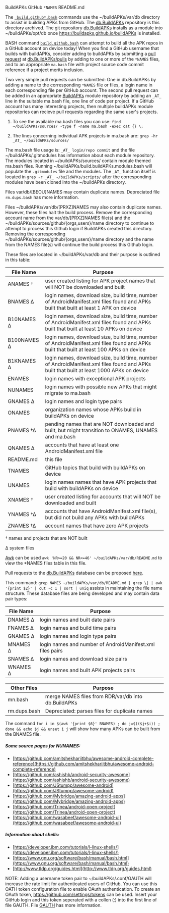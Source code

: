 BuildAPKs GitHub ` *NAMES ` README.md

The [` build.github*.bash`](https://buildapks.github.io/buildAPKs.github/) commands use the ~/buildAPKs/var/db directory to assist in building APKs from GitHub.  The [db.BuildAPKs](https://github.com/BuildAPKs/db.BuildAPKs/) repository is this directory archived.  The git repository [db.BuildAPKs](https://github.com/BuildAPKs/db.BuildAPKs/) installs as a module into ~/buildAPKs/opt/db once https://buildapks.github.io/buildAPKs is installed.

BASH command [` build.github.bash `](https://raw.githubusercontent.com/BuildAPKs/buildAPKs.github/master/build.github.bash) can attempt to build all the APK repos in a GitHub account on device today!  When you find a GitHub username that builds with buildAPKs, consider adding to buildAPKs by submitting a [pull request](https://help.github.com/en/github/collaborating-with-issues-and-pull-requests/creating-a-pull-request) at [db.BuildAPKs/pulls](https://github.com/BuildAPKs/db.BuildAPKs/pulls) by adding to one or more of the ` *NAMES ` files, and to an appropriate ` ma.bash ` file with project source code commit reference if a project merits inclusion.

Two very simple pull requests can be submitted:  One in db.BuildAPKs by adding a name to the corresponding ` *NAMES ` file or files, a login name in each corresponding file per GitHub account.  The second pull request can be added in an appropriate [BuildAPKs](https://github.com/BuildAPKs) module repository by adding an `_AT_` line in the suitable ma.bash file, one line of code per project.  If a GitHub account has many interesting projects, then multiple buildAPKs module repositories can recieve pull requests regarding the same user's projects.    

1) To see the available ma.bash files you can use: 
`find ~/buildAPKs/sources/ -type f -name ma.bash -exec cat {} \;`

2) The lines concerning individual APK projects in ma.bash are: 
`grep -hr _AT_ ~/buildAPKs/sources/`

The ma.bash file usage is: `_AT_ login/repo commit` and the file ~/buildAPKs/.gitmodules has information about each module repository.  The modules located in ~/buildAPKs/sources/ contain module themed ma.bash files.  Running ~/buildAPKs/build.buildAPKs.modules.bash will populate the ` .gitmodules ` file and the modules.  The `_AT_` function itself is located in `grep -r _AT_ ~/buildAPKs/scripts/` after the corresponding modules have been cloned into the ~/buildAPKs directory.

Files var/db/[BEOU]NAMES may contain duplicate names.  Depreciated file ` rm.dups.bash ` has more information.  

Files ~/buildAPKs/var/db/[PRXZ]NAMES may also contain duplicate names. However, these files halt the build process.  Remove the corresponding account name from the var/db/[PRXZ]NAMES file(s) and the ~/buildAPKs/sources/github/{orgs,users}/name directory to continue to attempt to process this Github login if BuildAPKs created this directory.  Removing the corresponding ~/buildAPKs/sources/github/{orgs,users}/name directory and the name from the NAMES file(s) will continue the build process this Github login.

These files are located in ~/buildAPKs/var/db and their purpose is outlined in this table:

| File Name    | Purpose    |
| ------------ | ---------  |
| ANAMES †     | user created listing for APK project names that will NOT be downloaded and built |
| BNAMES ∆     | login names, download size, build time, number of AndroidManifest.xml files found and APKs built that built at least 1 APK on device |
| B10NAMES ∆   | login names, download size, build time, number of AndroidManifest.xml files found and APKs built that built at least 10 APKs on device |
| B100NAMES ∆  | login names, download size, build time, number of AndroidManifest.xml files found and APKs built that built at least 100 APKs on device |
| B1KNAMES ∆   | login names, download size, build time, number of AndroidManifest.xml files found and APKs built that built at least 1000 APKs on device |
| ENAMES       | login names with exceptional APK projects |
| NUNAMES      | login names with possible new APKs that might migrate to ma.bash |
| GNAMES ∆     | login names and login type pairs |
| ONAMES       | organization names whose APKs build in buildAPKs on device |
| PNAMES †∆    | pending names that are NOT downloaded and built, but might transition to ONAMES, UNAMES and ma.bash |
| QNAMES ∆     | accounts that have at least one AndroidManifest.xml file |
| README.md    | this file |
| TNAMES       | GitHub topics that build with buildAPKs on device |
| UNAMES       | login names names that have APK projects that build with buildAPKs on device |
| XNAMES †     | user created listing for accounts that will NOT be downloaded and built |
| YNAMES †∆    | accounts that have AndroidManifest.xml file(s), but did not build any APKs with buildAPKs |
| ZNAMES †∆    | account names that have zero APK projects |

† names and projects that are NOT built

∆ system files

[Awk](https://www.gnu.org/software/gawk/manual/) can be used ` awk 'NR>=20 && NR<=46' ~/buildAPKs/var/db/README.md ` to view the \*NAMES files table in this file.  

Pull requests to the [db.BuildAPKs](https://github.com/BuildAPKs/db.BuildAPKs/) database can be proposed [here](https://github.com/BuildAPKs/db.BuildAPKs/pulls).

This command: ` grep NAMES ~/buildAPKs/var/db/README.md | grep \| | awk '{print $2}' | cut -c 1 | sort | uniq ` assists in maintaining the file name structure.  These database files are being developed and may contain data pair types:

| File Name    | Purpose    |
| ------------ | ---------  |
| DNAMES ∆     | login names and built date pairs |
| FNAMES ∆     | login names and build time pairs |
| GNAMES ∆     | login names and login type pairs |
| MNAMES ∆     | login names and number of AndroidManifest.xml files pairs |
| SNAMES ∆     | login names and download size pairs |
| WNAMES ∆     | login names and built APK projects pairs |

| Other Files  | Purpose    |
| ------------ | ---------  |
| mn.bash      | merge NAMES files from RDR/var/db into db.BuildAPKs |
| rm.dups.bash | Depreciated: parses files for duplicate names |

The command ` for i in $(awk '{print $6}' BNAMES) ; do j=$(($j+$i)) ; done && echo $j && unset i j ` will show how many APKs can be built from the BNAMES file.

##### Some source pages for NUNAMES:
   * [https://github.com/amitshekhariitbhu/awesome-android-complete-reference](https://github.com/amitshekhariitbhu/awesome-android-complete-reference)
   * [https://github.com/ashishb/android-security-awesome](https://github.com/ashishb/android-security-awesome)
   * [https://github.com/JStumpp/awesome-android](https://github.com/JStumpp/awesome-android)
   * [https://github.com/Mybridge/amazing-android-apps](https://github.com/Mybridge/amazing-android-apps)
   * [https://github.com/Trinea/android-open-project](https://github.com/Trinea/android-open-project)
   * [https://github.com/wasabeef/awesome-android-ui](https://github.com/wasabeef/awesome-android-ui)

##### Information about shells:
   * [https://developer.ibm.com/tutorials/l-linux-shells/](https://developer.ibm.com/tutorials/l-linux-shells/)
   * [https://www.gnu.org/software/bash/manual/bash.html](https://www.gnu.org/software/bash/manual/bash.html)
   * [http://www.tldp.org/guides.html](http://www.tldp.org/guides.html)

NOTE:  Adding a username token pair to ~/buildAPKs/.conf/GAUTH will increase the rate limit for authenticated users of GitHub.  You can use this OATH token configuration file to enable OAuth authentication.  To create an OAuth token, https://github.com/settings/tokens can be used.  Insert your GitHub login and this token seperated with a collen (:) into the first line of file GAUTH.  File [GAUTH](https://raw.githubusercontent.com/BuildAPKs/buildAPKs/master/.conf/GAUTH) has more information.  
<!-- README.md EOF -->
